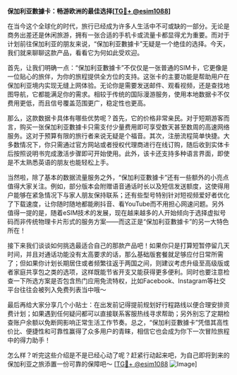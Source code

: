 **保加利亚數據卡：畅游欧洲的最佳选择[[TG💪+ @esim1088](https://t.me/s/esim1088)]**

在当今这个全球化的时代，旅行已经成为许多人生活中不可或缺的一部分。无论是商务出差还是休闲旅游，拥有一张合适的手机卡或流量卡都显得尤为重要。而对于计划前往保加利亚的朋友来说，“保加利亚數據卡”无疑是一个绝佳的选择。今天，我们就来聊聊这款产品，看看它为何如此受欢迎。

首先，让我们明确一点：“保加利亚數據卡”不仅仅是一张普通的SIM卡，它更像是一位贴心的旅伴，为你的旅程提供全方位的支持。这张卡的主要功能是帮助用户在保加利亚境内实现无缝上网体验。无论你是需要发送邮件、观看视频，还是查找地图导航，它都能满足你的需求。相较于传统的国际漫游服务，使用本地数据卡不仅费用更低，而且信号覆盖范围更广，稳定性也更高。

那么，这款数据卡具体有哪些优势呢？首先，它的价格非常亲民。对于短期游客而言，购买一张保加利亚數據卡只需支付少量费用即可享受数天甚至数周的高速网络服务。这对于预算有限的旅行者来说无疑是个福音。其次，注册流程简单快捷。大多数情况下，你只需通过官方网站或者授权代理商进行在线订购，随后收到实体卡后按照说明书完成激活步骤即可开始使用。此外，该卡还支持多种语言界面，即使是不太熟悉英语的朋友也能轻松上手。

当然啦，除了基本的数据流量服务之外，“保加利亚數據卡”还有一些额外的小亮点值得大家关注。例如，部分版本会附赠语音通话时长以及短信发送额度，这使得用户能够在紧急情况下与家人朋友保持联系；还有些型号特别针对短视频爱好者优化了下载速度，让你随时随地都能刷抖音、看YouTube而不用担心网速问题。另外值得一提的是，随着eSIM技术的发展，现在越来越多的人开始倾向于选择虚拟号码而非传统物理卡片形式的服务方案——而这正是“保加利亚數據卡”的另一大特色所在！

接下来我们谈谈如何挑选最适合自己的那款产品吧！如果你只是打算短暂停留几天时间，并且对通话功能没有太高要求的话，那么基础版套餐就足够应付日常所需了；但如果你计划长期居住或者频繁往返于两国之间，则建议考虑升级至高级版或者家庭共享包之类的选项，这样既能节省开支又能获得更多便利。同时也要注意检查一下所选方案是否包含热门应用免流特权，比如Facebook、Instagram等社交平台往往会被列入免费列表当中哦～

最后再给大家分享几个小贴士：在出发前记得提前规划好行程路线以便合理安排资费计划；如果遇到任何疑问都可以直接联系客服热线寻求帮助；另外别忘了定期检查账户余额以免断网影响正常生活工作节奏。总之，“保加利亚數據卡”凭借其高性价比、便捷性和可靠性赢得了众多用户的青睐，相信它也会成为你下一次冒险旅程中的得力助手！

怎么样？听完这些介绍是不是已经心动了呢？赶紧行动起来吧，为自己即将到来的保加利亚之旅添置一份可靠的保障吧～ [[TG💪+ @esim1088](https://t.me/s/esim1088) ![Image](https://i.postimg.cc/4NQfJmqS/Snipaste-2025-05-13-00-14-12.png)]